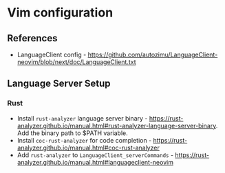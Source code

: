 # Vim configuration 

## References 

- LanguageClient config - https://github.com/autozimu/LanguageClient-neovim/blob/next/doc/LanguageClient.txt

## Language Server Setup 

### Rust

- Install `rust-analyzer` language server binary - https://rust-analyzer.github.io/manual.html#rust-analyzer-language-server-binary. Add the binary path to $PATH variable. 
- Install `coc-rust-analyzer` for code completion - https://rust-analyzer.github.io/manual.html#coc-rust-analyzer
- Add `rust-analyzer` to `LanguageClient_serverCommands` - https://rust-analyzer.github.io/manual.html#languageclient-neovim
